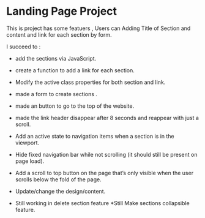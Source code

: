 # Landing Page Project

This is  project has some featuers ,
Users can Adding Title of Section and content  and link  for each section by form.

I succeed to :

* add the sections via JavaScript.

* create a function to add a link for each section.

* Modify the active class properties for both section and link.

* made a form to create sections .

* made an button to go to the top of the website.

* made the link header disappear after 8 seconds and reappear with just a scroll.

* Add an active state to  navigation items when a section is in the viewport.
* Hide fixed navigation bar while not scrolling (it should still be present on page load).

* Add a scroll to top button on the page that’s only visible when the user scrolls below the fold of the page.

* Update/change the design/content.
* Still working in delete section feature
*Still Make sections collapsible feature.